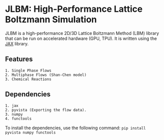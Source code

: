 # JLBM: High-Performance Lattice Boltzmann Simulation

JLBM is a high-performance 2D/3D Lattice Boltzmann Method (LBM) library that can be run on accelerated hardware (GPU, TPU). It is written using the [JAX](https://github.com/google/jax) library.

## Features
    1. Single Phase Flows
    2. Multiphase Flows (Shan-Chen model)
    3. Chemical Reactions 

## Dependencies
    1. jax
    2. pyvista (Exporting the flow data).
    3. numpy
    4. functools

To install the dependencies, use the following command: `pip install pyvista numpy functools`